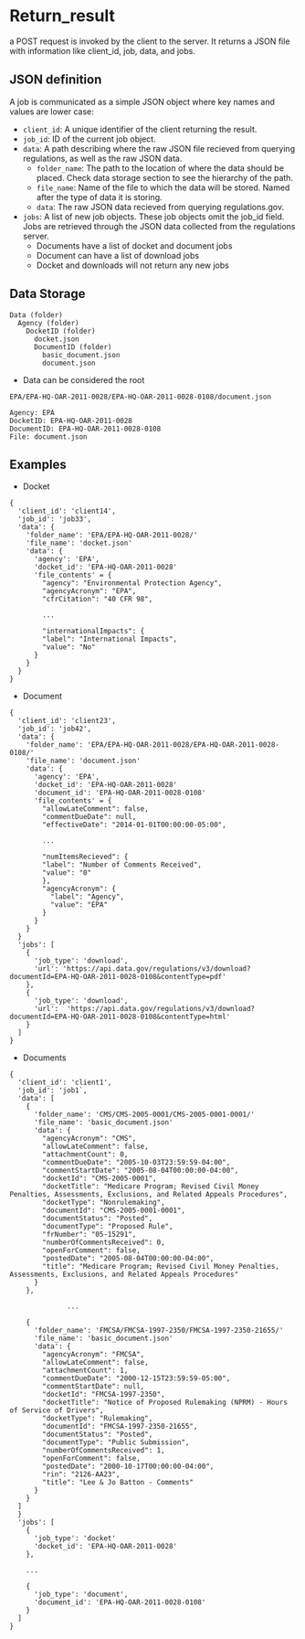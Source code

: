 # Return_result

a POST request is invoked by the client to the server. It returns a JSON file with information like client_id, job, data, and jobs.

## JSON definition

A job is communicated as a simple JSON object where key names and values are lower case:

* `client_id`: A unique identifier of the client returning the result.
* `job_id`: ID of the current job object.
* `data`: A path describing where the raw JSON file recieved from querying regulations, as well as the raw JSON data.
  * `folder_name`: The path to the location of where the data should be placed. Check data storage section to see the hierarchy of the path.
  * `file_name`: Name of the file to which the data will be stored. Named after the type of data it is storing.
  * `data`: The raw JSON data recieved from querying regulations.gov.
* `jobs`: A list of new job objects. These job objects omit the job_id field. Jobs are retrieved through the JSON data collected from the regulations server.
	* Documents have a list of docket and document jobs
  * Document can have a list of download jobs
  * Docket and downloads will not return any new jobs

## Data Storage

```
Data (folder)
  Agency (folder)
    DocketID (folder)
      docket.json
      DocumentID (folder)
        basic_document.json
        document.json
```     
* Data can be considered the root

```
EPA/EPA-HQ-OAR-2011-0028/EPA-HQ-OAR-2011-0028-0108/document.json

Agency: EPA
DocketID: EPA-HQ-OAR-2011-0028
DocumentID: EPA-HQ-OAR-2011-0028-0108
File: document.json
```


## Examples

* Docket
```
{
  'client_id': 'client14',
  'job_id': 'job33',
  'data': {
    'folder_name': 'EPA/EPA-HQ-OAR-2011-0028/'
    'file_name': 'docket.json'
    'data': {
      'agency': 'EPA',
      'docket_id': 'EPA-HQ-OAR-2011-0028'
      'file_contents' = {
        "agency": "Environmental Protection Agency",
        "agencyAcronym": "EPA",
        "cfrCitation": "40 CFR 98",
      
        ...

        "internationalImpacts": {
        "label": "International Impacts",
        "value": "No"
      }
    }
  }
}
```

* Document
```
{
  'client_id': 'client23',
  'job_id': 'job42',
  'data': {
    'folder_name': 'EPA/EPA-HQ-OAR-2011-0028/EPA-HQ-OAR-2011-0028-0108/'
    'file_name': 'document.json'
    'data': {
      'agency': 'EPA',
      'docket_id': 'EPA-HQ-OAR-2011-0028'
      'document_id': 'EPA-HQ-OAR-2011-0028-0108'
      'file_contents' = {
        "allowLateComment": false,
        "commentDueDate": null,
        "effectiveDate": "2014-01-01T00:00:00-05:00",
        
        ...

        "numItemsRecieved": {
        "label": "Number of Comments Received",
        "value": "0"
        },
        "agencyAcronym": {
          "label": "Agency",
          "value": "EPA"
        }
      }
    }
  } 
  'jobs': [
    {
      'job_type': 'download',
      'url': 'https://api.data.gov/regulations/v3/download?documentId=EPA-HQ-OAR-2011-0028-0108&contentType=pdf'
    },
    {
      'job_type': 'download',
      'url':  'https://api.data.gov/regulations/v3/download?documentId=EPA-HQ-OAR-2011-0028-0108&contentType=html'
    }
  ]
}
```

* Documents
```
{
  'client_id': 'client1',
  'job_id': 'job1`,
  'data': [
    {
      'folder_name': 'CMS/CMS-2005-0001/CMS-2005-0001-0001/'
      'file_name': 'basic_document.json'
      'data': {
        "agencyAcronym": "CMS",
        "allowLateComment": false,
        "attachmentCount": 0,
        "commentDueDate": "2005-10-03T23:59:59-04:00",
        "commentStartDate": "2005-08-04T00:00:00-04:00",
        "docketId": "CMS-2005-0001",
        "docketTitle": "Medicare Program; Revised Civil Money Penalties, Assessments, Exclusions, and Related Appeals Procedures",
        "docketType": "Nonrulemaking",
        "documentId": "CMS-2005-0001-0001",
        "documentStatus": "Posted",
        "documentType": "Proposed Rule",
        "frNumber": "05-15291",
        "numberOfCommentsReceived": 0,
        "openForComment": false,
        "postedDate": "2005-08-04T00:00:00-04:00",
        "title": "Medicare Program; Revised Civil Money Penalties, Assessments, Exclusions, and Related Appeals Procedures"
      }
    },
    
              ...

    {
      'folder_name': 'FMCSA/FMCSA-1997-2350/FMCSA-1997-2350-21655/'
      'file_name': 'basic_document.json'
      'data': {
        "agencyAcronym": "FMCSA",
        "allowLateComment": false,
        "attachmentCount": 1,
        "commentDueDate": "2000-12-15T23:59:59-05:00",
        "commentStartDate": null,
        "docketId": "FMCSA-1997-2350",
        "docketTitle": "Notice of Proposed Rulemaking (NPRM) - Hours of Service of Drivers",
        "docketType": "Rulemaking",
        "documentId": "FMCSA-1997-2350-21655",
        "documentStatus": "Posted",
        "documentType": "Public Submission",
        "numberOfCommentsReceived": 1,
        "openForComment": false,
        "postedDate": "2000-10-17T00:00:00-04:00",
        "rin": "2126-AA23",
        "title": "Lee & Jo Batton - Comments"
      }
    }
  ]
  }
  'jobs': [
    {
      'job_type': 'docket'
      'docket_id': 'EPA-HQ-OAR-2011-0028'
    },
    
    ...

    {
      'job_type': 'document',
      'document_id': 'EPA-HQ-OAR-2011-0028-0108'
    }
  ]
}
```